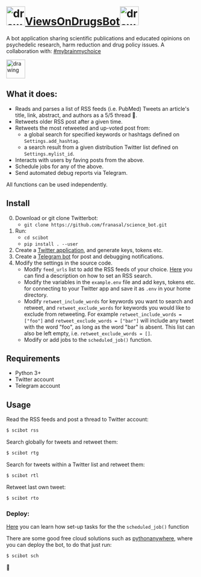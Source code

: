 
# [<img src="https://pbs.twimg.com/profile_images/1396102254487384065/ZjD8GvMw_400x400.png" alt="drawing" width="50"/>ViewsOnDrugsBot<img src="https://pbs.twimg.com/media/E1_0586WQAYCNym?format=png&name=small" alt="drawing" width="50"/>](https://twitter.com/ViewsOnDrugsBot/)

A bot application sharing scientific publications and educated opinions on psychedelic research, harm reduction and drug policy issues. A collaboration with: [#mybrainmychoice](https://mybrainmychoice.de/)

[<img src="https://mybrainmychoice.de/wp-content/uploads/mybrainmychoice_Logo-500x500_GIF.gif" alt="drawing" width="50"/>](https://mybrainmychoice.de/)


## What it does:

* Reads and parses a list of RSS feeds (i.e. PubMed)
 Tweets an article's title, link, abstract, and authors as a 5/5 thread :thread:.
* Retweets older RSS post after a given time.
* Retweets the most retweeted and up-voted post from:
  - a global search for specified keywords or hashtags defined on `Settings.add_hashtag`.
  - a search result from a given distribution Twitter list defined on `Settings.mylist_id`.
* Interacts with users by faving posts from the above.
* Schedule jobs for any of the above.
* Send automated debug reports via Telegram.

All functions can be used independently.

## Install

0. Download or git clone Twitterbot:
    - `git clone https://github.com/franasal/science_bot.git`
1. Run:
    - `cd scibot`
    - `pip install . --user`
2. Create a [Twitter application](https://apps.twitter.com/), and generate keys, tokens etc.
3. Create a [Telegram bot](https://python-telegram-bot.readthedocs.io/en/stable/) for post and debugging notifications.
4. Modify the settings in the source code.
    - Modify `feed_urls` list to add the RSS feeds of your choice. [Here](https://github.com/roblanf/phypapers) you can find a description on how to set an RSS search.
    - Modify the variables in the `example.env` file and add keys, tokens etc. for connecting to your Twitter app and save it as `.env` in your home directory.
    - Modify `retweet_include_words` for keywords you want to search and retweet, and `retweet_exclude_words` for keywords you would like to exclude from retweeting. For example `retweet_include_words = ["foo"]` and `retweet_exclude_words = ["bar"]` will include any tweet with the word "foo", as long as the word "bar" is absent. This list can also be left empty, i.e. `retweet_exclude_words = []`.
    - Modify or add jobs to the `scheduled_job()` function.

## Requirements

* Python 3+
* Twitter account
* Telegram account

## Usage

Read the RSS feeds and post a thread to Twitter account:

```bash
$ scibot rss
```

Search globally for tweets and retweet them:

```bash
$ scibot rtg
```
Search for tweets within a Twitter list and retweet them:

```bash
$ scibot rtl
```
Retweet last own tweet:

```bash
$ scibot rto
```
### Deploy:

[Here](https://schedule.readthedocs.io/en/stable/) you can learn how set-up tasks for the the `scheduled_job()` function

There are some good free cloud solutions such as [pythonanywhere](https://www.pythonanywhere.com/), where you can deploy the bot,
to do that just run:

```bash
$ scibot sch
```

:hibiscus:
